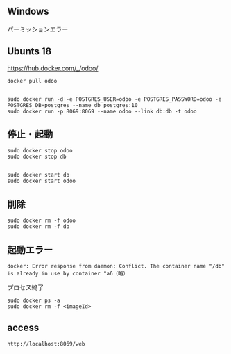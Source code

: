 ## Windows
パーミッションエラー

## Ubunts 18
https://hub.docker.com/_/odoo/
```
docker pull odoo


sudo docker run -d -e POSTGRES_USER=odoo -e POSTGRES_PASSWORD=odoo -e POSTGRES_DB=postgres --name db postgres:10
sudo docker run -p 8069:8069 --name odoo --link db:db -t odoo
```
## 停止・起動
```
sudo docker stop odoo
sudo docker stop db


sudo docker start db
sudo docker start odoo
```

## 削除
```
sudo docker rm -f odoo
sudo docker rm -f db
```

## 起動エラー
```
docker: Error response from daemon: Conflict. The container name "/db" is already in use by container "a6（略）
```
プロセス終了
```
sudo docker ps -a
sudo docker rm -f <imageId>
```

## access
```
http://localhost:8069/web
```